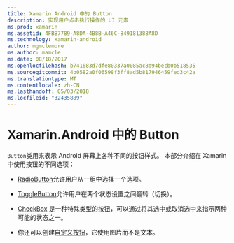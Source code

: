 ```yaml
---
title: Xamarin.Android 中的 Button
description: 实现用户点击执行操作的 UI 元素
ms.prod: xamarin
ms.assetid: 4FBB7789-A8DA-4B8B-A46C-849181388A8D
ms.technology: xamarin-android
author: mgmclemore
ms.author: mamcle
ms.date: 08/18/2017
ms.openlocfilehash: b741683d7dfe80337a0085ac8d94becb0b518535
ms.sourcegitcommit: 4b0582a0f06598f3ff8ad5b817946459fed3c42a
ms.translationtype: MT
ms.contentlocale: zh-CN
ms.lasthandoff: 05/03/2018
ms.locfileid: "32435889"
---
```

# <a name="buttons-in-xamarinandroid"></a>Xamarin.Android 中的 Button

`Button`类用来表示 Android 屏幕上各种不同的按钮样式。 本部分介绍在 Xamarin 中使用按钮的不同选项：

-   [RadioButton](~/android/user-interface/controls/buttons/radio-button.md)允许用户从一组中选择一个选项。

-   [ToggleButton](~/android/user-interface/controls/buttons/toggle-button.md)允许用户在两个状态设置之间翻转（切换）。

-   [CheckBox](~/android/user-interface/controls/buttons/check-box.md) 是一种特殊类型的按钮，可以通过将其选中或取消选中来指示两种可能的状态之一。

-   你还可以创建[自定义按钮](~/android/user-interface/controls/buttons/custom-button.md)，它使用图片而不是文本。
